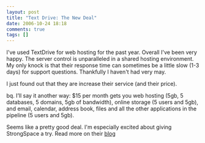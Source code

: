 ```yaml
---
layout: post
title: "Text Drive: The New Deal"
date: 2006-10-24 18:18
comments: true
tags: []
---
```

I've used TextDrive for web hosting for the past year. Overall I've been very happy. The server control is unparalleled in a shared hosting environment. My only knock is that their response time can sometimes be a little slow (1-3 days) for support questions. Thankfully I haven't had very may. 

I just found out that they are increase their service (and their price).

bq. I’ll say it another way: $15 per month gets you web hosting (5gb, 5 databases, 5 domains, 5gb of bandwidth), online storage (5 users and 5gb), and email, calendar, address book, files and all the other applications in the pipeline (5 users and 5gb). 

Seems like a pretty good deal. I'm especially excited about giving StrongSpace a try. Read more on their [blog](http://joyeur.com/2006/10/13/introducing-joyent-core.)